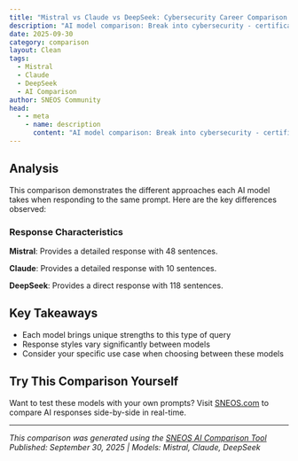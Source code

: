 ```yaml
---
title: "Mistral vs Claude vs DeepSeek: Cybersecurity Career Comparison 2025"
description: "AI model comparison: Break into cybersecurity - certification path and job strategy..."
date: 2025-09-30
category: comparison
layout: Clean
tags:
  - Mistral
  - Claude
  - DeepSeek
  - AI Comparison
author: SNEOS Community
head:
  - - meta
    - name: description
      content: "AI model comparison: Break into cybersecurity - certification path and job strategy..."
---
```


<ChatComparison
  title="Mistral vs Claude vs DeepSeek: Cybersecurity Career Comparison 2025"
  prompt="Break into cybersecurity - certification path and job strategy"
  :responses='{
    "Mistral": "Breaking into the field of cybersecurity can be a rewarding career path, given the increasing importance of digital security. Here\u2019s a structured approach to help you get started with certifications and job strategies:\n\n### Certification Path\n\n1. **Foundational Certifications:**\n   - **CompTIA Security\u002B:** This is a great starting point for those new to cybersecurity. It covers the essential principles for network security and risk management.\n   - **CompTIA Network\u002B:** While not strictly a security certification, understanding networking is crucial for cybersecurity roles.\n\n2. **Intermediate Certifications:**\n   - **Certified Information Systems Security Professional (CISSP):** Offered by (ISC)\u00B2, this is one of the most recognized certifications in the field. It requires at least five years of experience in the field or four years with a college degree.\n   - **Certified Ethical Hacker (CEH):** Offered by EC-Council, this certification focuses on the tools and techniques used by hackers and cyber attackers.\n   - **Certified Information Security Manager (CISM):** Offered by ISACA, this certification is aimed at those who manage, design, and oversee an enterprise\u2019s information security.\n\n3. **Advanced Certifications:**\n   - **Certified Information Systems Auditor (CISA):** Also offered by ISACA, this certification is for those who audit, control, monitor, and assess information technology and business systems.\n   - **Offensive Security Certified Professional (OSCP):** Offered by Offensive Security, this certification is highly respected for its practical, hands-on approach to penetration testing.\n   - **Certified Cloud Security Professional (CCSP):** Offered by (ISC)\u00B2, this certification is for those who want to specialize in cloud security.\n\n### Job Strategy\n\n1. **Education and Skills Development:**\n   - **Degree Programs:** Consider pursuing a degree in Computer Science, Information Technology, or a related field. Many universities now offer specialized programs in cybersecurity.\n   - **Online Courses:** Platforms like Coursera, edX, and Udemy offer courses in cybersecurity that can help you build foundational knowledge.\n   - **Hands-On Experience:** Participate in Capture The Flag (CTF) competitions, contribute to open-source security projects, and practice in virtual labs.\n\n2. **Networking:**\n   - **Professional Organizations:** Join organizations like (ISC)\u00B2, ISACA, and EC-Council. Attend their conferences, webinars, and local chapter meetings.\n   - **Online Communities:** Engage with cybersecurity communities on platforms like Reddit, LinkedIn, and specialized forums.\n   - **Mentorship:** Seek out mentors who are already established in the field. They can provide valuable guidance and insights.\n\n3. **Internships and Entry-Level Positions:**\n   - **Internships:** Look for internships in cybersecurity. Many companies offer internships that can provide practical experience and potentially lead to full-time positions.\n   - **Entry-Level Roles:** Start with entry-level positions such as Security Analyst, Junior Penetration Tester, or IT Support with a focus on security.\n\n4. **Continuous Learning:**\n   - **Stay Updated:** Cybersecurity is a rapidly evolving field. Stay updated with the latest trends, threats, and technologies through continuous learning.\n   - **Certifications:** Continue to pursue advanced certifications as you gain experience. This will help you specialize and advance in your career.\n\n5. **Building a Portfolio:**\n   - **Projects:** Work on personal or open-source projects that demonstrate your skills. This could include setting up secure networks, conducting vulnerability assessments, or developing security tools.\n   - **Blog/Vlog:** Start a blog or vlog where you share your knowledge and experiences in cybersecurity. This can help establish your expertise and attract potential employers.\n\n6. **Job Applications:**\n   - **Tailored Resumes:** Tailor your resume to highlight relevant skills and experiences for each job application.\n   - **Cover Letters:** Write compelling cover letters that show your passion for cybersecurity and how you can contribute to the organization.\n   - **Interviews:** Prepare for technical interviews by practicing common cybersecurity interview questions and scenarios.\n\n### Additional Tips\n\n- **Soft Skills:** Develop strong communication skills, as you will often need to explain complex security issues to non-technical stakeholders.\n- **Ethics:** Maintain a strong ethical foundation. Cybersecurity professionals must often handle sensitive information and make decisions that impact the security of organizations and individuals.\n- **Specialization:** Consider specializing in a particular area of cybersecurity, such as incident response, threat intelligence, or secure software development.\n\nBy following this structured approach, you can build a strong foundation in cybersecurity and position yourself for a successful career in the field.",
    "Claude": "# Breaking Into Cybersecurity: A Strategic Roadmap\n\n## \uD83C\uDFAF **Entry-Level Foundation**\n\n### **Essential Starting Certifications**\n1. **CompTIA Security\u002B** (Most Important First Step)\n   - Industry standard for entry-level\n   - DoD 8570 approved (required for government contracts)\n   - Covers broad security fundamentals\n   - Cost: ~$370\n\n2. **CompTIA Network\u002B** (Recommended Prerequisite)\n   - Strong networking foundation crucial for security\n   - Helps with Security\u002B preparation\n\n### **Alternative Entry Paths**\n- **ISC2 Certified in Cybersecurity (CC)** - Free certification\n- **Google Cybersecurity Professional Certificate** - Career-change friendly\n- **SANS GIAC Security Essentials (GSEC)** - Premium option\n\n## \uD83D\uDEE4\uFE0F **Specialization Tracks**\n\n### **Track 1: Incident Response/SOC Analyst**\n**Certifications:**\n- CompTIA Security\u002B \u2192 CompTIA CySA\u002B \u2192 GCIH (SANS)\n- GCFA (SANS) for advanced forensics\n\n**Skills to Develop:**\n- SIEM tools (Splunk, QRadar, Sentinel)\n- Log analysis\n- Threat hunting\n- Digital forensics basics\n\n### **Track 2: Penetration Testing**\n**Certifications:**\n- Security\u002B \u2192 CEH \u2192 OSCP \u2192 OSEP\n- Alternative: GPEN (SANS) \u2192 GWAPT\n\n**Skills to Develop:**\n- Kali Linux proficiency\n- Scripting (Python, Bash, PowerShell)\n- Web application security\n- Network penetration testing\n\n### **Track 3: Cloud Security**\n**Certifications:**\n- Security\u002B \u2192 AWS Security Specialty / Azure Security Engineer\n- CCSP (ISC2) for cloud security professional\n\n### **Track 4: Governance/Compliance**\n**Certifications:**\n- Security\u002B \u2192 CISA \u2192 CISSP\n- CRISC for risk management\n\n## \uD83D\uDCBC **Job Search Strategy**\n\n### **Target Entry-Level Roles**\n1. **SOC Analyst I** (Best entry point)\n2. **IT Security Specialist**\n3. **Cybersecurity Analyst**\n4. **Compliance Analyst**\n5. **Security Operations Center Technician**\n\n### **Job Search Tactics**\n\n**1. Leverage Transferable Skills**\n- IT support \u2192 Security operations\n- Network admin \u2192 Network security\n- Software dev \u2192 Application security\n- Military \u2192 GRC/compliance roles\n\n**2. Geographic Strategy**\n- **High-demand locations:** DC area, Austin, Seattle, Denver\n- **Remote opportunities:** Increasingly common post-COVID\n- **Government contractors:** Often hire entry-level with Security\u002B\n\n**3. Application Approach**\n- Apply even without meeting 100% of requirements\n- Highlight relevant projects and self-study\n- Emphasize willingness to learn and adapt\n\n## \uD83C\uDF93 **Skill Development Plan**\n\n### **Months 1-3: Foundation**\n- Study for and pass Security\u002B\n- Set up home lab (VirtualBox/VMware)\n- Learn basic Linux commands\n- Understand TCP/IP fundamentals\n\n### **Months 4-6: Practical Skills**\n- Practice with security tools (Nmap, Wireshark, Metasploit)\n- Complete TryHackMe or Hack The Box beginner paths\n- Build portfolio projects\n- Start applying for entry-level positions\n\n### **Months 7-12: Specialization**\n- Pursue second certification based on chosen track\n- Gain hands-on experience through internships or entry-level role\n- Join local cybersecurity meetups and conferences\n- Develop deeper expertise in chosen specialization\n\n## \uD83C\uDFE0 **Home Lab Essentials**\n\n### **Basic Setup**\n- Virtualization platform (VMware/VirtualBox)\n- Kali Linux VM\n- Windows 10/11 VM\n- Ubuntu Server VM\n- Vulnerable applications (DVWA, Metasploitable)\n\n### **Advanced Projects**\n- ELK Stack for log analysis\n- pfSense firewall\n- Active Directory domain\n- SIEM deployment and configuration\n\n## \uD83E\uDD1D **Networking \u0026 Community**\n\n### **Professional Organizations**\n- **(ISC)\u00B2 Chapter meetings**\n- **ISACA",
    "DeepSeek": "Of course. Breaking into cybersecurity is an excellent career move, but it requires a structured approach. The field is vast, so having a clear path is crucial.\n\nThis guide is broken down into two main parts: the **Certification Path** (building your credibility) and the **Job Strategy** (getting your foot in the door).\n\n---\n\n### Part 1: The Certification Path (The \u0022What\u0022)\n\nThink of certifications as a way to validate your skills to employers. Don\u0027t just collect them; use them to build a foundational and then specialized knowledge base.\n\nHere is a tiered approach, from absolute beginner to specialized expert.\n\n#### **Tier 1: The Absolute Foundation (No IT Experience)**\n\nThese are for individuals with little to no technical background. They prove you understand the core concepts.\n\n1.  **Google Cybersecurity Professional Certificate (Coursera):**\n    *   **Why:** Perfect for a true beginner. It\u0027s affordable, hands-on, and teaches you the mindset and fundamental skills. It prepares you for more advanced certs.\n    *   **Best for:** Career-changers with zero IT experience.\n\n2.  **CompTIA Security\u002B:**\n    *   **Why:** This is the **gold standard entry-level certification** for cybersecurity. It\u0027s vendor-neutral and covers a wide range of foundational topics like network security, threats, vulnerabilities, identity management, and risk management. Most HR filters look for this.\n    *   **Best for:** Anyone serious about starting a career in cybersecurity. It\u0027s often a prerequisite for many government and corporate jobs.\n\n#### **Tier 2: Building Core Technical Competence (The \u0022How\u0022)**\n\nBefore you can defend systems, you need to understand how they work. Pair your security knowledge with these core IT certifications.\n\n1.  **CompTIA Network\u002B:** (Can be done before or after Security\u002B)\n    *   **Why:** Cybersecurity is built on top of networks. You can\u0027t secure what you don\u0027t understand. This cert teaches you how networks operate, which is non-negotiable.\n\n2.  **CompTIA Linux\u002B or Linux Essentials (LPI):**\n    *   **Why:** A massive portion of servers and security tools run on Linux. Comfort with the command line is a fundamental skill.\n\n#### **Tier 3: Choosing Your Path \u0026 Specializing**\n\nAfter your foundation, it\u0027s time to specialize. **Do not skip to this tier.** Your choice here will define your first job.\n\n**Path A: The Blue Team (Defensive Security)**\n\n*   **Certification:** **CompTIA CySA\u002B (Cybersecurity Analyst)**\n    *   **Why:** The natural progression from Security\u002B. It focuses on behavioral analytics, network reconnaissance, and threat detection. It\u0027s the quintessential \u0022SOC Analyst\u0022 certification.\n    *   **Target Job:** Security Operations Center (SOC) Analyst, Tier 1/2.\n\n**Path B: The Red Team (Offensive Security)**\n\n*   **Certification:** **CompTIA PenTest\u002B**\n    *   **Why:** Teaches you the methodologies and tools for penetration testing and vulnerability management.\n    *   **Next Step:** The elite cert in this space is the **OSCP (Offensive Security Certified Professional)** from Offensive Security. It\u0027s a very difficult, hands-on exam that is highly respected and proves you can *actually* hack systems.\n\n**Path C: The Core Infrastructure \u0026 Cloud**\n\n*   **Certification:** **Microsoft SC-900 (Security, Compliance, and Identity Fundamentals)** \u0026 **AZ-900 (Azure Fundamentals)**\n    *   **Why:** The world is moving to the cloud. Understanding cloud security (especially Azure or AWS) is a massive career booster.\n    *   **Next Step:** **AWS Certified Security - Specialty** or **Microsoft SC-200 (Security Operations Analyst)**.\n\n---\n\n### Part 2: The Job Strategy (The \u0022How\u0022)\n\nCertifications get you an interview; strategy and experience get you the job.\n\n#### **Step 1: Build Your Home Lab \u0026 Practical Skills**\n\nThis is **non-negotiable**. You must be able to talk about what you\u0027ve *done*, not just what you\u0027ve *studied*.\n\n*   **Set up a Virtual Lab:** Use VirtualBox or VMware to create a safe, isolated environment on your computer.\n*   **Practice Core Skills:**\n    *   **TryHackMe** or **Hack The Box (HTB) Academy:** These are gamified learning platforms. Start with TryHackMe\u0027s \u0022Pre Security\u0022 and \u0022Beginner\u0022 paths. It\u0027s the best way to learn hands-on.\n    *   **Analyze Logs:** Download a free SIEM like **Elastic Stack (ELK)** or use a trial of **Splunk**. Ingest sample logs and practice creating alerts for suspicious activity.\n    *   **Set up a Firewall:** Play with **pfSense** in your virtual lab.\n    *   **Use Wireshark:** Capture and analyze your own network traffic.\n\n#### **Step 2: Gain \u0022Leverageable\u0022 Experience**\n\nYou need something to put on your resume. If you don\u0027t have professional IT experience, create it.\n\n*   **Volunteer:** Offer to review the security of a small local non-profit\u0027s website or social media accounts (with permission!).\n*   **Write It Up:** Document your home lab projects on a blog or GitHub. A \u0022write-up\u0022 of how you solved a TryHackMe room shows problem-solving skills.\n*   **Bug Bounties:** Create an account on **HackerOne** or **Bugcrowd**. Start with the \u0022learning\u0022 paths and then look for low-hanging fruit on real-world programs. Even finding a single, low-severity bug is a huge resume differentiator.\n*   **Get an IT Support Job:** A 6-12 month stint in a Help Desk or Desktop Support role is invaluable. It teaches you how systems and users interact in an enterprise environment.\n\n#### **Step 3: Craft Your Cybersecurity Resume \u0026 Online Presence**\n\n*   **Resume:**\n    *   **Use Keywords:** Mirror the language from job descriptions (e.g., SIEM, EDR, vulnerability management, NIST, MITRE ATT\u0026CK).\n    *   **Quantify Achievements:** Instead of \u0022Used a SIEM,\u0022 write \u0022Correlated firewall and DNS logs in Splunk to identify and alert on potential C2 traffic.\u0022\n    *   **Projects Section:** Have a dedicated section for your home lab, TryHackMe profiles, and any bug bounties.\n\n*   **LinkedIn:**\n    *   **Optimize Your Profile:** Your headline should be \u0022Aspiring Cybersecurity Analyst | Security\u002B | CySA\u002B\u0022 or similar.\n    *   **Connect with Recruiters:** Recruiters in cybersecurity are very active on LinkedIn.\n    *   **Engage with Content:** Comment on posts from industry professionals to build your network.\n\n#### **Step 4: Target the Right Entry-Level Jobs**\n\nDon\u0027t apply for \u0022Cybersecurity Engineer\u0022 roles yet. Target these realistic entry points:\n\n1.  **SOC Analyst (Tier 1):** The most common entry-level role. You monitor alerts, triage events, and are the front line of defense. This is the primary target for most beginners.\n2.  **Vulnerability Management Analyst:** Focuses on scanning for and managing the remediation of vulnerabilities.\n3.  **IT Support / Help Desk -\u003E Systems Administrator:** A strategic stepping stone. Excelling here and taking on security-related tasks (e.g., patching, user access reviews) is a classic path.\n4.  **GRC (Governance, Risk, and Compliance) Analyst:** Less technical, more focused on policy, frameworks (NIST, ISO 27001), and audits. Good for people with a background in law, auditing, or project management.\n\n### Sample Roadmap: From Zero to SOC Analyst in 12-18 Months\n\n| Timeframe | Action Items |\n| :--- | :--- |\n| **Months 1-3** | 1. Complete the **Google Cybersecurity Certificate**. \u003Cbr\u003E2. Start using **TryHackMe** (Beginner Path). |\n| **Months 4-6** | 1. Study for and pass **CompTIA Security\u002B**. \u003Cbr\u003E2. Deepen practical skills on **TryHackMe**. \u003Cbr\u003E3. Set up a basic home lab. |\n| **Months 7-9** | 1. Study for and pass **CompTIA CySA\u002B**. \u003Cbr\u003E2. Start a **blog or GitHub** to document your labs. \u003Cbr\u003E3. Begin applying for **Help Desk** roles if you have no IT experience. |\n| **Months 10-12** | 1. **Network aggressively** on LinkedIn. \u003Cbr\u003E2. Tailor your resume for **SOC Analyst I** roles. \u003Cbr\u003E3. Practice behavioral interview questions. |\n| **Months 13-18** | 1. **Land your first SOC Analyst job**. \u003Cbr\u003E2. Continue learning on the job and plan your next certification (e.g., GCIH, Splunk Core Certified Power User). |\n\n**Final Word of Advice:** Cybersecurity is a field of lifelong learning. Curiosity, persistence, and a passion for problem-solving are more important than any single certification. Start building, stay consistent, and you will break in. Good luck"
  }'
  published-date="16:03"
/>

## Analysis

This comparison demonstrates the different approaches each AI model takes when responding to the same prompt. Here are the key differences observed:

### Response Characteristics

**Mistral**: Provides a detailed response with 48 sentences. 

**Claude**: Provides a detailed response with 10 sentences. 

**DeepSeek**: Provides a direct response with 118 sentences. 

## Key Takeaways

- Each model brings unique strengths to this type of query
- Response styles vary significantly between models
- Consider your specific use case when choosing between these models

## Try This Comparison Yourself

Want to test these models with your own prompts? Visit [SNEOS.com](https://sneos.com) to compare AI responses side-by-side in real-time.

---

*This comparison was generated using the [SNEOS AI Comparison Tool](https://sneos.com)*
*Published: September 30, 2025 | Models: Mistral, Claude, DeepSeek*
